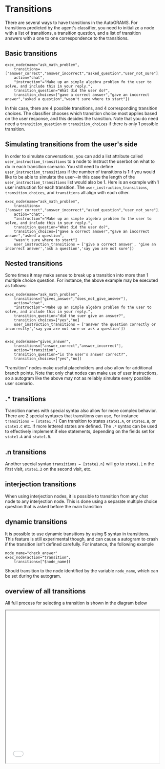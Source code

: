 # Transitions

There are several ways to have transitions in the AutoGRAMS. For transitions predicted by the agent's classifier, you need to initialize a node with a list of transitions, a transition question, and a list of transition answers with a one to one correspondence to the transitions.



## Basic transitions


```
exec_node(name="ask_math_problem",
    transitions=["answer_correct","answer_incorrect","asked_question","user_not_sure"],
    action="chat",
    "instruction"="Make up an simple algebra problem fo the user to solve, and include this in your reply.",
    transition_question="What did the user do?",
    transition_choices=["gave a correct answer","gave an incorrect answer","asked a question","wasn't sure where to start"])
```

In this case, there are 4 possible transitions, and 4 corresponding transition choices. The classifier chooses which transition choice most applies based on the user response, and this decides the transition. Note that you do need need a `transition_question` or `transition_choices` if there is only 1 possible transition.

## Simulating transitions from the user's side

In order to simulate conversations, you can add a list attribute called `user_instruction_transitions` to a node to instruct the userbot on what to do in each transition scenario. You still need to define `user_instruction_transitions` if the number of transitions is 1 if you would like to be able to simulate the user--in this case the length of the `user_instruction_transitions` list would also be 1. Here is an example with 1 user instruction for each transition. The `user_instruction_transitions`, `transition_choices`, and `transitions` all align with each other.

```
exec_node(name="ask_math_problem",
    transitions=["answer_correct","answer_incorrect","asked_question","user_not_sure"],
    action="chat",
    "instruction"="Make up an simple algebra problem fo the user to solve, and include this in your reply.",
    transition_question="What did the user do?",
    transition_choices=["gave a correct answer","gave an incorrect answer","asked a question",
    "wasn't sure where to start"]
    user_instruction_transitions = ['give a correct answer', 'give an incorrect answer','ask a question','say you are not sure'])
```



## Nested transitions

Some times it may make sense to break up a transition into more than 1 multiple choice question. For instance, the above example may be executed as follows: 


```
exec_node(name="ask_math_problem",
    transitions=["gives_answer","does_not_give_answer"],
    action="chat",
    "instruction"="Make up an simple algebra problem fo the user to solve, and include this in your reply.",
    transition_question="did the suer give an answer?",
    transition_choices=["yes","no]
    user_instruction_transitions = ['answer the question correctly or incorrectly','say you are not sure or ask a question'])


exec_node(name="gives_answer",
    transitions=["answer_correct","answer_incorrect"],
    action="transition",
    transition_question="is the user's answer correct?",
    transition_choices=["yes","no])

```

"transition" nodes make useful placeholders and also allow for additional branch points.
Note that only chat nodes can make use of user instructions, so a autogram like the above may not as reliably simulate every possible user scenario.




## .* transitions



Transition names with special syntax also allow for more complex behavior. There are 2 special syntaxes that transitions can use, For instance `transitions = [state1.*]` Can transition to states `state1.A`, or `state1.B`, or `state1.C` etc. if more lettered states are defined. The `.*` syntax can be used to effectively implement if else statements, depending on the fields set for `state1.A` and `state1.B`. 




## .n transitions

Another special syntax `transitions = [state1.n]` will go to `state1.1` n the first visit, `state1.2` on the second visit, etc.




## interjection transitions

When using interjection nodes, it is possible to transition from any chat node to any interjection node. This is done using a separate multiple choice question that is asked before the main transition



## dynamic transitions

It is possible to use dynamic transitions by using $ syntax in transitions. This feature is still experimental though, and can cause a autogram to crash if the transition isn't defined carefully. For instance, the following example

```
node_name="check_answer"
exec_node(action="transition",
    transitions=["$node_name])
```

Should transition to the node identified by the variable `node_name`, which can be set during the autogram.

## overview of all transitions

All full process for selecting a transition is shown in the diagram below

<iframe src="../images/autograms_apply_transtion.png" max-width="100%" height="500px" width="100%"></iframe>





